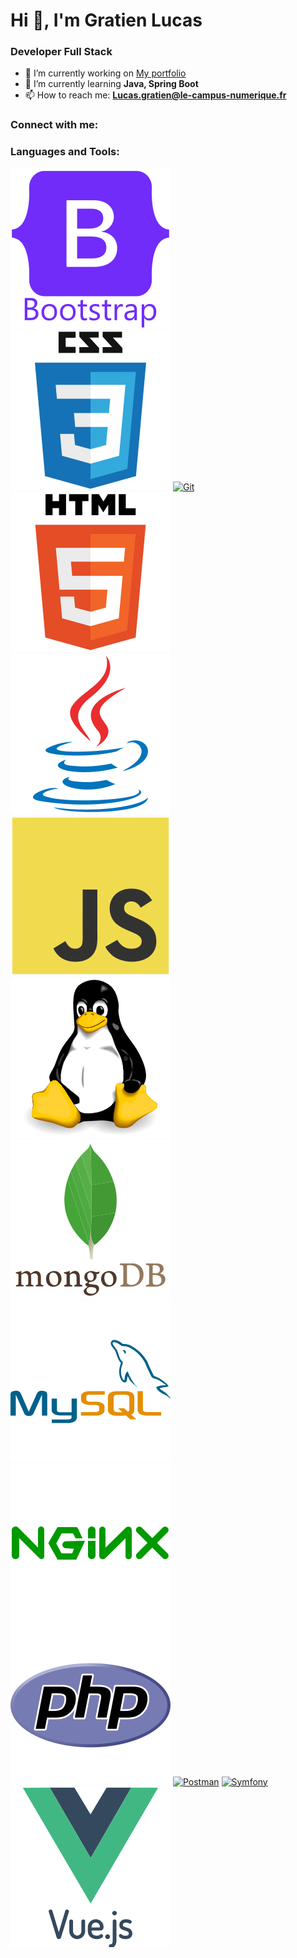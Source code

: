 # Hi 👋, I'm Gratien Lucas
### Developer Full Stack

- 🔭 I’m currently working on [My portfolio](http://www.gratien-lucas.fr)
- 🌱 I’m currently learning **Java, Spring Boot**
- 📫 How to reach me: **Lucas.gratien@le-campus-numerique.fr**

### Connect with me:
<!-- Add your social media links here -->

### Languages and Tools:
[![Bootstrap](https://raw.githubusercontent.com/devicons/devicon/master/icons/bootstrap/bootstrap-plain-wordmark.svg)](https://getbootstrap.com)
[![CSS3](https://raw.githubusercontent.com/devicons/devicon/master/icons/css3/css3-original-wordmark.svg)](https://www.w3schools.com/css/)
[![Git](https://www.vectorlogo.zone/logos/git-scm/git-scm-icon.svg)](https://git-scm.com/)
[![HTML5](https://raw.githubusercontent.com/devicons/devicon/master/icons/html5/html5-original-wordmark.svg)](https://www.w3.org/html/)
[![Java](https://raw.githubusercontent.com/devicons/devicon/master/icons/java/java-original.svg)](https://www.java.com)
[![JavaScript](https://raw.githubusercontent.com/devicons/devicon/master/icons/javascript/javascript-original.svg)](https://developer.mozilla.org/en-US/docs/Web/JavaScript)
[![Linux](https://raw.githubusercontent.com/devicons/devicon/master/icons/linux/linux-original.svg)](https://www.linux.org/)
[![MongoDB](https://raw.githubusercontent.com/devicons/devicon/master/icons/mongodb/mongodb-original-wordmark.svg)](https://www.mongodb.com/)
[![MySQL](https://raw.githubusercontent.com/devicons/devicon/master/icons/mysql/mysql-original-wordmark.svg)](https://www.mysql.com/)
[![Nginx](https://raw.githubusercontent.com/devicons/devicon/master/icons/nginx/nginx-original.svg)](https://www.nginx.com)
[![PHP](https://raw.githubusercontent.com/devicons/devicon/master/icons/php/php-original.svg)](https://www.php.net)
[![Postman](https://www.vectorlogo.zone/logos/getpostman/getpostman-icon.svg)](https://postman.com)
[![Symfony](https://symfony.com/logos/symfony_black_03.svg)](https://symfony.com)
[![Vue.js](https://raw.githubusercontent.com/devicons/devicon/master/icons/vuejs/vuejs-original-wordmark.svg)](https://vuejs.org/)
